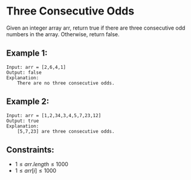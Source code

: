 # Three Consecutive Odds
Given an integer array arr, return true if there are three consecutive odd  
numbers in the array. Otherwise, return false.

 

## Example 1:

    Input: arr = [2,6,4,1]
    Output: false
    Explanation: 
        There are no three consecutive odds.

## Example 2:

    Input: arr = [1,2,34,3,4,5,7,23,12]
    Output: true
    Explanation: 
        [5,7,23] are three consecutive odds.

 

## Constraints:

* $1 \le arr.length \le 1000$
* $1 \le arr[i] \le 1000$
